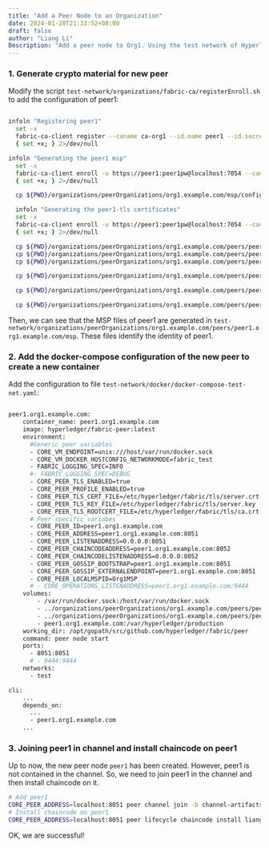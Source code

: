 ```yaml
---
title: "Add a Peer Node to an Organization"
date: 2024-01-28T21:33:52+08:00
draft: false
author: "Liang Li"
Description: "Add a peer node to Org1. Using the test network of Hyperledger Ledger v2.2.10"
---
```


### 1. Generate crypto material for new peer

Modify the script `test-network/organizations/fabric-ca/registerEnroll.sh` to add the configuration of peer1:
``` bash

infoln "Registering peer1"
  set -x
  fabric-ca-client register --caname ca-org1 --id.name peer1 --id.secret peer1pw --id.type peer --tls.certfiles ${PWD}/organizations/fabric-ca/org1/tls-cert.pem
  { set +x; } 2>/dev/null

infoln "Generating the peer1 msp"
  set -x
  fabric-ca-client enroll -u https://peer1:peer1pw@localhost:7054 --caname ca-org1 -M ${PWD}/organizations/peerOrganizations/org1.example.com/peers/peer1.org1.example.com/msp --csr.hosts peer1.org1.example.com --tls.certfiles ${PWD}/organizations/fabric-ca/org1/tls-cert.pem
  { set +x; } 2>/dev/null

  cp ${PWD}/organizations/peerOrganizations/org1.example.com/msp/config.yaml ${PWD}/organizations/peerOrganizations/org1.example.com/peers/peer1.org1.example.com/msp/config.yaml

  infoln "Generating the peer1-tls certificates"
  set -x
  fabric-ca-client enroll -u https://peer1:peer1pw@localhost:7054 --caname ca-org1 -M ${PWD}/organizations/peerOrganizations/org1.example.com/peers/peer1.org1.example.com/tls --enrollment.profile tls --csr.hosts peer1.org1.example.com --csr.hosts localhost --tls.certfiles ${PWD}/organizations/fabric-ca/org1/tls-cert.pem
  { set +x; } 2>/dev/null

  cp ${PWD}/organizations/peerOrganizations/org1.example.com/peers/peer1.org1.example.com/tls/tlscacerts/* ${PWD}/organizations/peerOrganizations/org1.example.com/peers/peer1.org1.example.com/tls/ca.crt
  cp ${PWD}/organizations/peerOrganizations/org1.example.com/peers/peer1.org1.example.com/tls/signcerts/* ${PWD}/organizations/peerOrganizations/org1.example.com/peers/peer1.org1.example.com/tls/server.crt
  cp ${PWD}/organizations/peerOrganizations/org1.example.com/peers/peer1.org1.example.com/tls/keystore/* ${PWD}/organizations/peerOrganizations/org1.example.com/peers/peer1.org1.example.com/tls/server.key

  cp ${PWD}/organizations/peerOrganizations/org1.example.com/peers/peer1.org1.example.com/tls/tlscacerts/* ${PWD}/organizations/peerOrganizations/org1.example.com/msp/tlscacerts/ca.crt

  cp ${PWD}/organizations/peerOrganizations/org1.example.com/peers/peer1.org1.example.com/tls/tlscacerts/* ${PWD}/organizations/peerOrganizations/org1.example.com/tlsca/tlsca.org1.example.com-cert.pem

  cp ${PWD}/organizations/peerOrganizations/org1.example.com/peers/peer1.org1.example.com/msp/cacerts/* ${PWD}/organizations/peerOrganizations/org1.example.com/ca/ca.org1.example.com-cert.pem


```

Then, we can see that the MSP files of peer1 are generated in `test-network/organizations/peerOrganizations/org1.example.com/peers/peer1.org1.example.com/msp`. These files identify the identity of peer1.

### 2. Add the docker-compose configuration of the new peer to create a new container

Add the configuration to file `test-network/docker/docker-compose-test-net.yaml`:

``` bash

peer1.org1.example.com:
    container_name: peer1.org1.example.com
    image: hyperledger/fabric-peer:latest
    environment:
      #Generic peer variables
      - CORE_VM_ENDPOINT=unix:///host/var/run/docker.sock
      - CORE_VM_DOCKER_HOSTCONFIG_NETWORKMODE=fabric_test
      - FABRIC_LOGGING_SPEC=INFO
      #- FABRIC_LOGGING_SPEC=DEBUG
      - CORE_PEER_TLS_ENABLED=true
      - CORE_PEER_PROFILE_ENABLED=true
      - CORE_PEER_TLS_CERT_FILE=/etc/hyperledger/fabric/tls/server.crt
      - CORE_PEER_TLS_KEY_FILE=/etc/hyperledger/fabric/tls/server.key
      - CORE_PEER_TLS_ROOTCERT_FILE=/etc/hyperledger/fabric/tls/ca.crt
      # Peer specific variabes
      - CORE_PEER_ID=peer1.org1.example.com
      - CORE_PEER_ADDRESS=peer1.org1.example.com:8051
      - CORE_PEER_LISTENADDRESS=0.0.0.0:8051
      - CORE_PEER_CHAINCODEADDRESS=peer1.org1.example.com:8052
      - CORE_PEER_CHAINCODELISTENADDRESS=0.0.0.0:8052
      - CORE_PEER_GOSSIP_BOOTSTRAP=peer1.org1.example.com:8051
      - CORE_PEER_GOSSIP_EXTERNALENDPOINT=peer1.org1.example.com:8051
      - CORE_PEER_LOCALMSPID=Org1MSP
      # - CORE_OPERATIONS_LISTENADDRESS=peer1.org1.example.com:9444
    volumes:
        - /var/run/docker.sock:/host/var/run/docker.sock
        - ../organizations/peerOrganizations/org1.example.com/peers/peer1.org1.example.com/msp:/etc/hyperledger/fabric/msp
        - ../organizations/peerOrganizations/org1.example.com/peers/peer1.org1.example.com/tls:/etc/hyperledger/fabric/tls
        - peer1.org1.example.com:/var/hyperledger/production
    working_dir: /opt/gopath/src/github.com/hyperledger/fabric/peer
    command: peer node start
    ports:
      - 8051:8051
      # - 9444:9444
    networks:
      - test

cli:
    ...
    depends_on:
      ...
      - peer1.org1.example.com
    ...

```

### 3. Joining peer1 in channel and install chaincode on peer1
Up to now, the new peer node `peer1` has been created. However, peer1 is not contained in the channel. So, we need to join peer1 in the channel and then install chaincode on it.

```bash
# Add peer1
CORE_PEER_ADDRESS=localhost:8051 peer channel join -b channel-artifacts/mychannel.block
# Install chaincode on peer1
CORE_PEER_ADDRESS=localhost:8051 peer lifecycle chaincode install liang.tar.gz
```
OK, we are successful!
